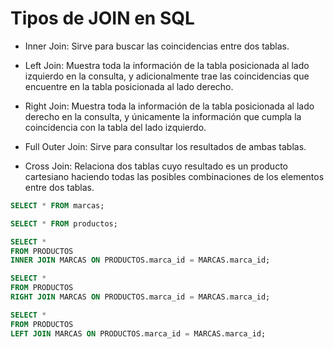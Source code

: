 # Tipos de JOIN en SQL

* Inner Join: Sirve para buscar las coincidencias entre dos tablas.

* Left Join: Muestra toda la información de la tabla posicionada al lado izquierdo en la consulta, y adicionalmente trae las coincidencias que encuentre en la tabla posicionada al lado derecho.

* Right Join: Muestra toda la información de la tabla posicionada al lado derecho en la consulta, y únicamente la información que cumpla la coincidencia con la tabla del lado izquierdo.

* Full Outer Join: Sirve para consultar los resultados de ambas tablas.

* Cross Join: Relaciona dos tablas cuyo resultado es un producto cartesiano haciendo todas las posibles combinaciones de los elementos entre dos tablas.

```SQL
SELECT * FROM marcas;

SELECT * FROM productos;

SELECT *
FROM PRODUCTOS
INNER JOIN MARCAS ON PRODUCTOS.marca_id = MARCAS.marca_id;

SELECT *
FROM PRODUCTOS
RIGHT JOIN MARCAS ON PRODUCTOS.marca_id = MARCAS.marca_id;

SELECT *
FROM PRODUCTOS
LEFT JOIN MARCAS ON PRODUCTOS.marca_id = MARCAS.marca_id;
```